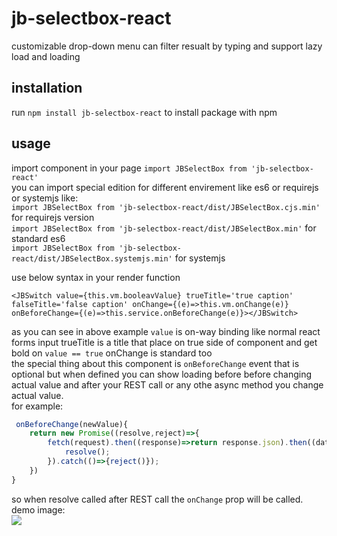 # jb-selectbox-react

customizable drop-down menu can filter resualt by typing and support lazy load and loading

## installation

run `npm install jb-selectbox-react` to install package with npm

## usage

import component in your page `import JBSelectBox from 'jb-selectbox-react'`  
you can import special edition for different envirement like es6 or requirejs or systemjs like:  
`import JBSelectBox from 'jb-selectbox-react/dist/JBSelectBox.cjs.min'` for requirejs version  
`import JBSelectBox from 'jb-selectbox-react/dist/JBSelectBox.min'` for standard es6  
`import JBSelectBox from 'jb-selectbox-react/dist/JBSelectBox.systemjs.min'` for systemjs  

use below syntax in your render function

`<JBSwitch value={this.vm.booleavValue} trueTitle='true caption' falseTitle='false caption' onChange={(e)=>this.vm.onChange(e)} onBeforeChange={(e)=>this.service.onBeforeChange(e)}></JBSwitch>`

as you can see in above example `value` is on-way binding like normal react forms input trueTitle is a title that place on true side of component and get bold on `value == true` onChange is standard too  
the special thing about this component is `onBeforeChange` event that is optional but when defined you can show loading before before changing actual value and after your REST call or any othe async method you change actual value.  
for example:  

```javascript
 onBeforeChange(newValue){
    return new Promise((resolve,reject)=>{
        fetch(request).then((response)=>return response.json).then((data)=>{
            resolve();
        }).catch(()=>{reject()});
    })
}
```

so when resolve called after REST call the `onChange` prop will be called.  
demo image:    
![](demo-gif.gif)